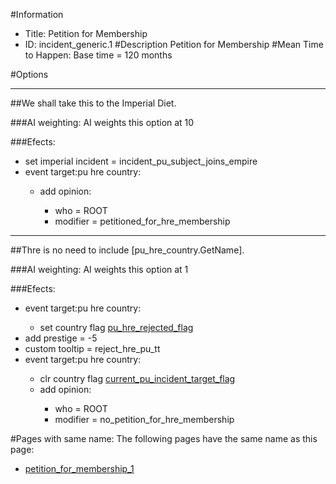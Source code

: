 #Information
 - Title: Petition for Membership
 - ID: incident_generic.1
#Description
Petition for Membership
#Mean Time to Happen:
Base time = 120 months

#Options

___
##We shall take this to the Imperial Diet.

###AI weighting:
AI weights this option at 10


###Efects:<ul><li>set imperial incident = incident_pu_subject_joins_empire</li><li>event target:pu hre country:</li><ul><li>add opinion:</li><ul><li>who = ROOT</li><li>modifier = petitioned_for_hre_membership</li></ul></ul></ul>

___
##Thre is no need to include [pu_hre_country.GetName].

###AI weighting:
AI weights this option at 1


###Efects:<ul><li>event target:pu hre country:</li><ul><li>set country flag [pu_hre_rejected_flag](../flags/pu_hre_rejected_flag.md)</li></ul><li>add prestige = -5</li><li>custom tooltip = reject_hre_pu_tt</li><li>event target:pu hre country:</li><ul><li>clr country flag [current_pu_incident_target_flag](../flags/current_pu_incident_target_flag.md)</li><li>add opinion:</li><ul><li>who = ROOT</li><li>modifier = no_petition_for_hre_membership</li></ul></ul></ul>


#Pages with same name:
The following pages have the same name as this page:
 - [petition_for_membership_1](petition_for_membership_1.md)
